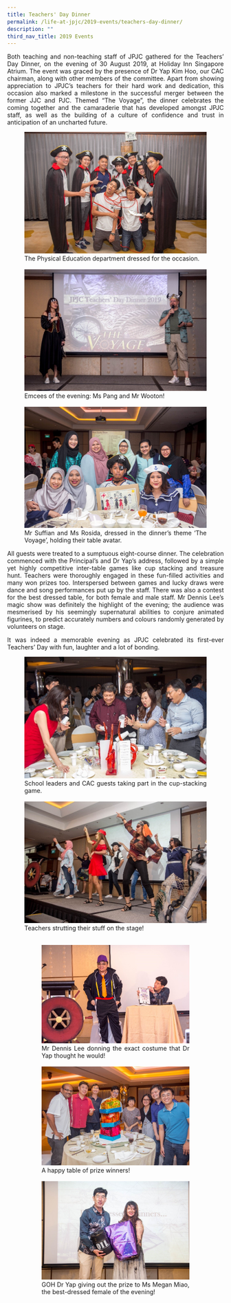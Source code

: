 ```yaml
---
title: Teachers' Day Dinner
permalink: /life-at-jpjc/2019-events/teachers-day-dinner/
description: ""
third_nav_title: 2019 Events
---
```

<div align=justify>
<p>	
Both teaching and non-teaching staff of JPJC gathered for the Teachers’ Day Dinner, on the evening of 30 August 2019, at Holiday Inn Singapore Atrium. The event was graced by the presence of Dr Yap Kim Hoo, our CAC chairman, along with other members of the committee. Apart from showing appreciation to JPJC’s teachers for their hard work and dedication, this occasion also marked a milestone in the successful merger between the former JJC and PJC. Themed “The Voyage”, the dinner celebrates the coming together and the camaraderie that has developed amongst JPJC staff, as well as the building of a culture of confidence and trust in anticipation of an uncharted future.</p>

<figure>
<img src="/images/tcher%20day%20dinner%201.jpg">
<figcaption>The Physical Education department dressed for the occasion. </figcaption><br>
	
<img src="/images/tcher%20day%20dinner%202.jpg">
<figcaption>Emcees of the evening: Ms Pang and Mr Wooton!</figcaption><br>

<img src="/images/tcher%20day%20dinner%203.jpg">
<figcaption>Mr Suffian and Ms Rosida, dressed in the dinner’s theme ‘The Voyage’, holding their table avatar.</figcaption>
</figure>

<p>
All guests were treated to a sumptuous eight-course dinner. The celebration commenced with the Principal’s and Dr Yap’s address, followed by a simple yet highly competitive inter-table games like cup stacking and treasure hunt. Teachers were thoroughly engaged in these fun-filled activities and many won prizes too. Interspersed between games and lucky draws were dance and song performances put up by the staff. There was also a contest for the best dressed table, for both female and male staff. Mr Dennis Lee’s magic show was definitely the highlight of the evening; the audience was mesmerised by his seemingly supernatural abilities to conjure animated figurines, to predict accurately numbers and colours randomly generated by volunteers on stage.</p>

<p>
It was indeed a memorable evening as JPJC celebrated its first-ever Teachers’ Day with fun, laughter and a lot of bonding.</p>

<figure>
<img src="/images/tcher%20day%20dinner%204.jpg">
<figcaption>School leaders and CAC guests taking part in the cup-stacking game.</figcaption><br>

<img src="/images/tcher%20day%20dinner%205.jpg">
<figcaption>Teachers strutting their stuff on the stage!</figcaption><br>

<figure>
<img src="/images/tcher%20day%20dinner%206.jpg">
<figcaption>Mr Dennis Lee donning the exact costume that Dr Yap thought he would!</figcaption><br>

<img src="/images/tcher%20day%20dinner%207.jpg">
<figcaption>A happy table of prize winners!</figcaption><br>

<img src="/images/tcher%20day%20dinner%208.jpg">
<figcaption>GOH Dr Yap giving out the prize to Ms Megan Miao, the best-dressed female of the evening!</figcaption>
</figure>